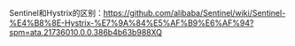 Sentinel和Hystrix的区别：https://github.com/alibaba/Sentinel/wiki/Sentinel-%E4%B8%8E-Hystrix-%E7%9A%84%E5%AF%B9%E6%AF%94?spm=ata.21736010.0.0.386b4b63b988XQ